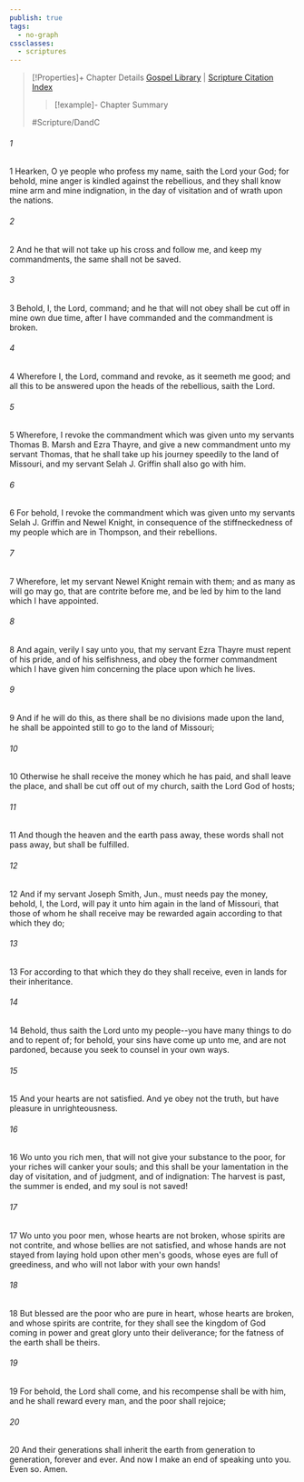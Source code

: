 ```yaml
---
publish: true
tags:
  - no-graph
cssclasses:
  - scriptures
---
```

>[!Properties]+ Chapter Details
>[Gospel Library](https://churchofjesuschrist.org/study/scriptures/dc-testament/dc/56?lang=eng)    |    [Scripture Citation Index](https://scriptures.byu.edu/#12e38::c12e38)
>>[!example]- Chapter Summary
>> 
> 
>
>#Scripture/DandC
###### 1
1 Hearken, O ye people who profess my name, saith the Lord your God; for behold, mine anger is kindled against the rebellious, and they shall know mine arm and mine indignation, in the day of visitation and of wrath upon the nations.
###### 2
2 And he that will not take up his cross and follow me, and keep my commandments, the same shall not be saved.
###### 3
3 Behold, I, the Lord, command; and he that will not obey shall be cut off in mine own due time, after I have commanded and the commandment is broken.
###### 4
4 Wherefore I, the Lord, command and revoke, as it seemeth me good; and all this to be answered upon the heads of the rebellious, saith the Lord.
###### 5
5 Wherefore, I revoke the commandment which was given unto my servants Thomas B. Marsh and Ezra Thayre, and give a new commandment unto my servant Thomas, that he shall take up his journey speedily to the land of Missouri, and my servant Selah J. Griffin shall also go with him.
###### 6
6 For behold, I revoke the commandment which was given unto my servants Selah J. Griffin and Newel Knight, in consequence of the stiffneckedness of my people which are in Thompson, and their rebellions.
###### 7
7 Wherefore, let my servant Newel Knight remain with them; and as many as will go may go, that are contrite before me, and be led by him to the land which I have appointed.
###### 8
8 And again, verily I say unto you, that my servant Ezra Thayre must repent of his pride, and of his selfishness, and obey the former commandment which I have given him concerning the place upon which he lives.
###### 9
9 And if he will do this, as there shall be no divisions made upon the land, he shall be appointed still to go to the land of Missouri;
###### 10
10 Otherwise he shall receive the money which he has paid, and shall leave the place, and shall be cut off out of my church, saith the Lord God of hosts;
###### 11
11 And though the heaven and the earth pass away, these words shall not pass away, but shall be fulfilled.
###### 12
12 And if my servant Joseph Smith, Jun., must needs pay the money, behold, I, the Lord, will pay it unto him again in the land of Missouri, that those of whom he shall receive may be rewarded again according to that which they do;
###### 13
13 For according to that which they do they shall receive, even in lands for their inheritance.
###### 14
14 Behold, thus saith the Lord unto my people--you have many things to do and to repent of; for behold, your sins have come up unto me, and are not pardoned, because you seek to counsel in your own ways.
###### 15
15 And your hearts are not satisfied. And ye obey not the truth, but have pleasure in unrighteousness.
###### 16
16 Wo unto you rich men, that will not give your substance to the poor, for your riches will canker your souls; and this shall be your lamentation in the day of visitation, and of judgment, and of indignation: The harvest is past, the summer is ended, and my soul is not saved!
###### 17
17 Wo unto you poor men, whose hearts are not broken, whose spirits are not contrite, and whose bellies are not satisfied, and whose hands are not stayed from laying hold upon other men's goods, whose eyes are full of greediness, and who will not labor with your own hands!
###### 18
18 But blessed are the poor who are pure in heart, whose hearts are broken, and whose spirits are contrite, for they shall see the kingdom of God coming in power and great glory unto their deliverance; for the fatness of the earth shall be theirs.
###### 19
19 For behold, the Lord shall come, and his recompense shall be with him, and he shall reward every man, and the poor shall rejoice;
###### 20
20 And their generations shall inherit the earth from generation to generation, forever and ever. And now I make an end of speaking unto you. Even so. Amen.
